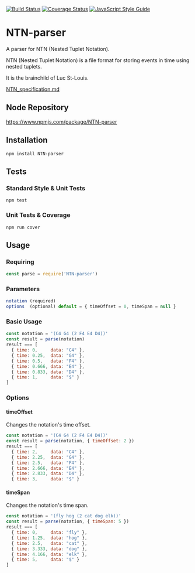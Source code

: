 [![Build Status](https://travis-ci.org/pelevesque/NTN-parser.svg?branch=master)](https://travis-ci.org/pelevesque/NTN-parser)
[![Coverage Status](https://coveralls.io/repos/github/pelevesque/NTN-parser/badge.svg?branch=master)](https://coveralls.io/github/pelevesque/NTN-parser?branch=master)
[![JavaScript Style Guide](https://img.shields.io/badge/code_style-standard-brightgreen.svg)](https://standardjs.com)

# NTN-parser

A parser for NTN (Nested Tuplet Notation).

NTN (Nested Tuplet Notation) is a file format for storing events in time
using nested tuplets.

It is the brainchild of Luc St-Louis.

[NTN_specification.md](NTN_specification/NTN_specification.md)

## Node Repository

https://www.npmjs.com/package/NTN-parser

## Installation

`npm install NTN-parser`

## Tests

### Standard Style & Unit Tests

`npm test`

### Unit Tests & Coverage

`npm run cover`

## Usage

### Requiring

```js
const parse = require('NTN-parser')
```

### Parameters

```js
notation (required)
options  (optional) default = { timeOffset = 0, timeSpan = null }
```

### Basic Usage

```js
const notation = '(C4 G4 (2 F4 E4 D4))'
const result = parse(notation)
result === [
  { time: 0,     data: "C4" },
  { time: 0.25,  data: "G4" },
  { time: 0.5,   data: "F4" },
  { time: 0.666, data: "E4" },
  { time: 0.833, data: "D4" },
  { time: 1,     data: "$" }
]
```

### Options

#### timeOffset

Changes the notation's time offset.

```js
const notation = '(C4 G4 (2 F4 E4 D4))'
const result = parse(notation, { timeOffset: 2 })
result === [
  { time: 2,     data: "C4" },
  { time: 2.25,  data: "G4" },
  { time: 2.5,   data: "F4" },
  { time: 2.666, data: "E4" },
  { time: 2.833, data: "D4" },
  { time: 3,     data: "$" }
```

#### timeSpan

Changes the notation's time span.

```js
const notation = '(fly hog (2 cat dog elk))'
const result = parse(notation, { timeSpan: 5 })
result === [
  { time: 0,     data: "fly" },
  { time: 1.25,  data: "hog" },
  { time: 2.5,   data: "cat" },
  { time: 3.333, data: "dog" },
  { time: 4.166, data: "elk" },
  { time: 5,     data: "$" }
]
```
